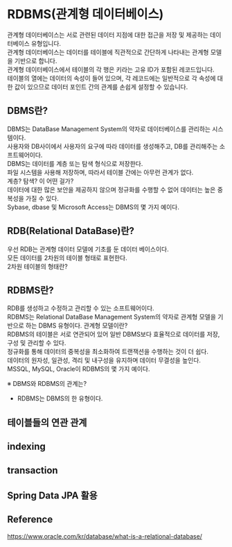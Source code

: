 # RDBMS(관계형 데이터베이스)

관계형 데이터베이스는 서로 관련된 데이터 지점에 대한 접근을 저장 및 제공하는 데이터베이스 유형입니다.  
관계형 데이터베이스는 데이터를 테이블에 직관적으로 간단하게 나타내는 관계형 모델을 기반으로 합니다.  
관계형 데이터베이스에서 테이블의 각 행은 키라는 고유 ID가 포함된 레코드입니다.   
테이블의 열에는 데이터의 속성이 들어 있으며, 각 레코드에는 일반적으로 각 속성에 대한 값이 있으므로 
데이터 포인트 간의 관계를 손쉽게 설정할 수 있습니다.  


## DBMS란?

DBMS는 DataBase Management System의 약자로 데이터베이스를 관리하는 시스템이다.  
사용자와 DB사이에서 사용자의 요구에 따라 데이터를 생성해주고, DB를 관리해주는 소프트웨어이다.  
DBMS는 데이터를 계층 또는 탐색 형식으로 저장한다.  
파일 시스템을 사용해 저장하며, 따라서 테이블 간에는 아무런 관계가 없다.  
계층? 탐색? 이 어떤 걸가?  
데이터에 대한 많은 보안을 제공하지 않으며 정규화를 수행할 수 없어 데이터는 높은 중복성을 가질 수 있다.  
Sybase, dbase 및 Microsoft Access는 DBMS의 몇 가지 예이다.  

## RDB(Relational DataBase)란?

우선 RDB는 관계형 데이터 모델에 기초를 둔 데이터 베이스이다.  
모든 데이터를 2차원의 테이블 형태로 표현한다.  
2차원 테이블의 형태란?   

## RDBMS란?

RDB를 생성하고 수정하고 관리할 수 있는 소프트웨어이다.  
RDBMS는 Relational DataBase Management System의 약자로 관계형 모델을 기반으로 하는 DBMS 유형이다. 관계형 모델이란?  
RDBMS의 테이블은 서로 연관되어 있어 일반 DBMS보다 효율적으로 데이터를 저장, 구성 및 관리할 수 있다.  
정규화를 통해 데이터의 중복성을 최소화하여 트랜잭션을 수행하는 것이 더 쉽다.  
데이터의 원자성, 일관성, 격리 및 내구성을 유지하며 데이터 무결성을 높인다.  
MSSQL, MySQL, Oracle이 RDBMS의 몇 가지 예이다.  

※ DBMS와 RDBMS의 관계는?
- RDBMS는 DBMS의 한 유형이다.


## 테이블들의 연관 관계
## indexing
## transaction
## Spring Data JPA 활용


## Reference
https://www.oracle.com/kr/database/what-is-a-relational-database/

